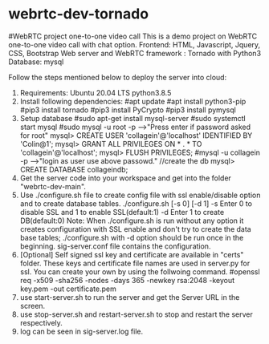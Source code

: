 # webrtc-dev-tornado
#WebRTC project one-to-one video call
This is a demo project on WebRTC one-to-one video call with chat option.
Frontend: HTML, Javascript, Jquery, CSS, Bootstrap
Web server and WebRTC framework : Tornado with Python3
Database: mysql

Follow the steps mentioned below to deploy the server into cloud:
1. Requirements:
Ubuntu 20.04 LTS
python3.8.5
2. Install following dependencies:
#apt update
#apt install python3-pip
#pip3 install tornado
#pip3 install PyCrypto
#pip3 install pymysql
3. Setup database
#sudo apt-get install mysql-server
#sudo systemctl start mysql
#sudo mysql -u root -p		-->"Press enter if password asked for root"
   mysql> CREATE USER 'collagein'@'localhost' IDENTIFIED BY 'Colin@1';
   mysql> GRANT ALL PRIVILEGES ON * . * TO 'collagein'@'localhost';
   mysql> FLUSH PRIVILEGES;
#mysql -u collagein -p	    -->"login as user use above passowd."
	//create the db
	mysql> CREATE DATABASE collageindb;
4. Get the server code  into your workspace and get into the folder "webrtc-dev-main".
6. Use ./configure.sh file to create config file with ssl enable/disable option and to create database tables.
./configure.sh [-s 0] [-d  1]
        -s Enter 0 to disable SSL and 1 to enable SSL(default:1)
        -d Enter 1 to create DB(default:0)
 Note: When ./configure.sh is run without any option it creates configuration with SSL enable and don't try to create the data base tables;
 ./configure.sh with -d option should be run once in the beginning.
 sig-server.conf file contains the configuration.
7. [Optional] Self signed ssl key and certificate are available in "certs" folder. These keys and certificate file names are used in server.py for ssl.
You can create your own by using the follwoing command.
#openssl req -x509 -sha256 -nodes -days 365 -newkey rsa:2048 -keyout key.pem -out certificate.pem
8. use start-server.sh to run the server and get the Server URL in the screen.
9. use stop-server.sh and restart-server.sh to stop and restart the server respectively.
10. log can be seen in sig-server.log file.
